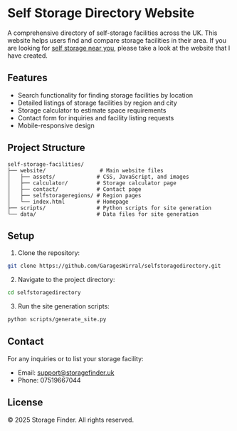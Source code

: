# Self Storage Directory Website

A comprehensive directory of self-storage facilities across the UK. This website helps users find and compare storage facilities in their area. If you are looking for [self storage near you](https://www.storagefinder.uk/), please take a look at the website that I have created.

## Features

- Search functionality for finding storage facilities by location
- Detailed listings of storage facilities by region and city
- Storage calculator to estimate space requirements
- Contact form for inquiries and facility listing requests
- Mobile-responsive design

## Project Structure

```
self-storage-facilities/
├── website/                 # Main website files
│   ├── assets/             # CSS, JavaScript, and images
│   ├── calculator/         # Storage calculator page
│   ├── contact/            # Contact page
│   ├── selfstorageregions/ # Region pages
│   └── index.html          # Homepage
├── scripts/                # Python scripts for site generation
└── data/                   # Data files for site generation
```

## Setup

1. Clone the repository:
```bash
git clone https://github.com/GaragesWirral/selfstoragedirectory.git
```

2. Navigate to the project directory:
```bash
cd selfstoragedirectory
```

3. Run the site generation scripts:
```bash
python scripts/generate_site.py
```

## Contact

For any inquiries or to list your storage facility:
- Email: support@storagefinder.uk
- Phone: 07519667044

## License

© 2025 Storage Finder. All rights reserved. 
